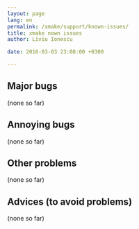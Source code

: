 ```yaml
---
layout: page
lang: en
permalink: /xmake/support/known-issues/
title: xmake nown issues
author: Liviu Ionescu

date: 2016-03-03 23:08:00 +0300

---
```


## Major bugs

(none so far)

## Annoying bugs

(none so far)

## Other problems

(none so far)

## Advices (to avoid problems)

(none so far)

